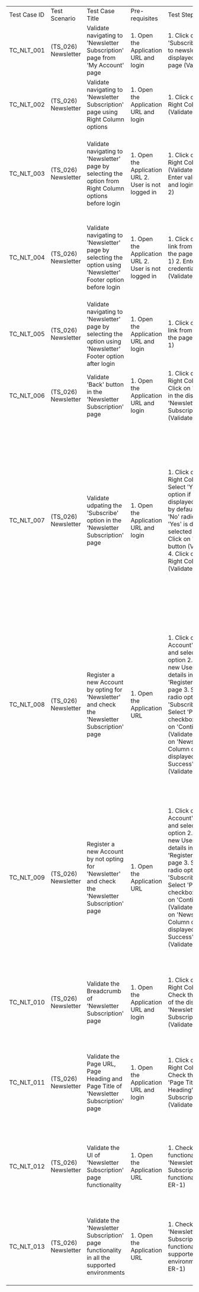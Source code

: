 | | | | | | | |
|-|-|-|-|-|-|-|
|Test Case ID|Test Scenario |Test Case Title|Pre-requisites|Test Steps|Test Data|Expected Result (ER)|
|TC_NLT_001|(TS_026) Newsletter|Validate navigating to 'Newsletter Subscription' page from 'My Account' page|1. Open the Application URL and login |1. Click on 'Subscribe/unsubscribe to newsletter' link in the displayed 'My Account' page (Validate ER-1)|Not Applicable|1. User should be taken to 'Newsletter Subscription' page|
|TC_NLT_002|(TS_026) Newsletter|Validate navigating to 'Newsletter Subscription' page using Right Column options|1. Open the Application URL and login |1. Click on 'Newsletter' Right Column option (Validate ER-1)|Not Applicable|1. User should be taken to 'Newsletter Subscription' page|
|TC_NLT_003|(TS_026) Newsletter|Validate navigating to 'Newsletter' page by selecting the option from Right Column options before login|1. Open the Application URL 2. User is not logged in|1. Click on 'Newsletter' Right Column option (Validate ER-1) 2. Enter valid credentials and login (Validate ER-2)|Not Applicable|1. User should be taken to 'Login' page 2. User should be directly taken to 'Newsletter Subscription' page|
|TC_NLT_004|(TS_026) Newsletter|Validate navigating to 'Newsletter' page by selecting the option using 'Newsletter' Footer option before login|1. Open the Application URL 2. User is not logged in|1. Click on 'Newsletter' link from the Footer of the page (Validate ER-1) 2. Enter valid credentials and login (Validate ER-2)|Not Applicable|1. User should be taken to 'Login' page 2. User should be directly taken to 'Newsletter Subscription' page|
|TC_NLT_005|(TS_026) Newsletter|Validate navigating to 'Newsletter' page by selecting the option using 'Newsletter' Footer option after login|1. Open the Application URL and login |1. Click on 'Newsletter' link from the Footer of the page (Validate ER-1)|Not Applicable|1. User should be taken to 'Newsletter Subscription' page|
|TC_NLT_006|(TS_026) Newsletter|Validate 'Back' button in the 'Newsletter Subscription' page|1. Open the Application URL and login |1. Click on 'Newsletter' Right Column option 2. Click on 'Back' button in the displayed 'Newsletter Subscription' page (Validate ER-1)|Not Applicable|1. User should be taken to 'My Account' page|
|TC_NLT_007|(TS_026) Newsletter|Validate udpating the 'Subscribe' option in the 'Newsletter Subscription' page|1. Open the Application URL and login |1. Click on 'Newsletter' Right Column option 2. Select 'Yes' radio option if 'No' is displayed as selected by default or Select 'No' radio option if 'Yes' is displayed as selected by default   3. Click on 'Continue' button (Validate ER-1) 4. Click on 'Newsletter' Right Column option (Validate ER-2)|Not Applicable|1. Success message with text - 'Success: Your newsletter subscription has been successfully updated!' should be displayed and the User should be taken to 'My Account' page 2. User should be taken to 'Newsletter Subscription' page and the Updated option shoudl be displayed as selected|
|TC_NLT_008|(TS_026) Newsletter|Register a new Account by opting for 'Newsletter' and check the 'Newsletter Subscription' page|1. Open the Application URL |1. Click on 'My Account' dropmenu and select 'Register' option  2. Enter all the new User registration details in the displayed 'Register Account' page 3. Select 'Yes' radio option for 'Subscribe' field 4. Select 'Privacy Policy' checkbox field 5. Click on 'Continue' button (Validate ER-1)  6. Click on 'Newsletter' Right Column option from the displayed 'Account Success' page (Validate ER-2)|Not Applicable|1. User should be taken to 'Account Success' page 2. User should be taken to 'Newsletter Subscription' page and 'Yes' radio option should be displayed as selected by default (i.e. The same option which is selected while registring the account)|
|TC_NLT_009|(TS_026) Newsletter|Register a new Account by not opting for 'Newsletter' and check the 'Newsletter Subscription' page|1. Open the Application URL |1. Click on 'My Account' dropmenu and select 'Register' option  2. Enter all the new User registration details in the displayed 'Register Account' page 3. Select 'No' radio option for 'Subscribe' field 4. Select 'Privacy Policy' checkbox field 5. Click on 'Continue' button (Validate ER-1)  6. Click on 'Newsletter' Right Column option from the displayed 'Account Success' page (Validate ER-2)|Not Applicable|1. User should be taken to 'Account Success' page 2. User should be taken to 'Newsletter Subscription' page and 'No' radio option should be displayed as selected by default (i.e. The same option which is selected while registring the account)|
|TC_NLT_010|(TS_026) Newsletter|Validate the Breadcrumb of 'Newsletter Subscription' page|1. Open the Application URL and login |1. Click on 'Newsletter' Right Column option 2. Check the Breadcrumb of the displayed  'Newsletter Subscription' page (Validate ER-1)|Not Applicable|1. Breadcrumb should be displayed and properly working in the 'Newsletter Subscription' page. |
|TC_NLT_011|(TS_026) Newsletter|Validate the Page URL, Page Heading and Page Title of 'Newsletter Subscription' page|1. Open the Application URL and login |1. Click on 'Newsletter' Right Column option 2. Check the 'Page URL', 'Page Title' and 'Page Heading' of 'Newsletter Subscription' page (Validate ER-1)|Not Applicable|1. Correct Page URL, Page Heading and Page Title should be displayed in the 'Newsletter Subscription' page. |
|TC_NLT_012|(TS_026) Newsletter|Validate the UI of  'Newsletter Subscription' page  functionality|1. Open the Application URL |1. Check the UI of the functionality related to 'Newsletter Subscription' page functionality  (Validate ER-1)|Not Applicable|1. Proper UI adhering to the UI checklist should be displayed for the 'Newsletter Subscription' page functionality|
|TC_NLT_013|(TS_026) Newsletter|Validate the 'Newsletter Subscription' page  functionality in all the supported environments|1. Open the Application URL |1. Check the 'Newsletter Subscriptiog' page functionality in all the supported environments (Validate ER-1)|Not Applicable|1. 'Newsletter Subscription' page functionality should work correctly in all the supported environments|
